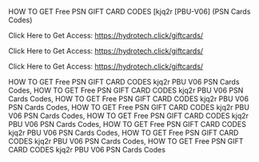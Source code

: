 HOW TO GET Free PSN GIFT CARD CODES [kjq2r [PBU-V06] (PSN Cards Codes)

Click Here to Get Access: https://hydrotech.click/giftcards/

Click Here to Get Access: https://hydrotech.click/giftcards/

Click Here to Get Access: https://hydrotech.click/giftcards/

HOW TO GET Free PSN GIFT CARD CODES kjq2r PBU V06 PSN Cards Codes, HOW TO GET Free PSN GIFT CARD CODES kjq2r PBU V06 PSN Cards Codes, HOW TO GET Free PSN GIFT CARD CODES kjq2r PBU V06 PSN Cards Codes, HOW TO GET Free PSN GIFT CARD CODES kjq2r PBU V06 PSN Cards Codes, HOW TO GET Free PSN GIFT CARD CODES kjq2r PBU V06 PSN Cards Codes, HOW TO GET Free PSN GIFT CARD CODES kjq2r PBU V06 PSN Cards Codes, HOW TO GET Free PSN GIFT CARD CODES kjq2r PBU V06 PSN Cards Codes, HOW TO GET Free PSN GIFT CARD CODES kjq2r PBU V06 PSN Cards Codes
